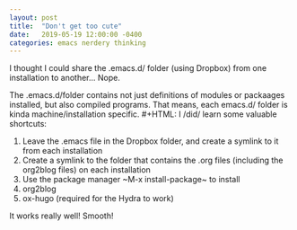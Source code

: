 ```yaml
---
layout: post
title:  "Don't get too cute"
date:   2019-05-19 12:00:00 -0400
categories: emacs nerdery thinking
---
```




I thought I could share the .emacs.d/ folder (using Dropbox) from one installation to another... Nope.

The .emacs.d/folder contains not just definitions of modules or packaages installed, but also compiled programs. That means, each emacs.d/ folder is kinda machine/installation specific.
#+HTML: <!--more-->
I /did/ learn some valuable shortcuts:

1. Leave the .emacs file in the Dropbox folder, and create a symlink to it from each installation
2. Create a symlink to the folder that contains the .org files (including the org2blog files) on each installation
3. Use the package manager ~M-x install-package~ to install
4. org2blog
5. ox-hugo (required for the Hydra to work)

It works really well! Smooth!
